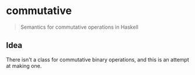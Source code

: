 commutative
===========

> Semantics for commutative operations in Haskell

## Idea

There isn't a class for commutative binary operations, and this is an attempt
at making one.
